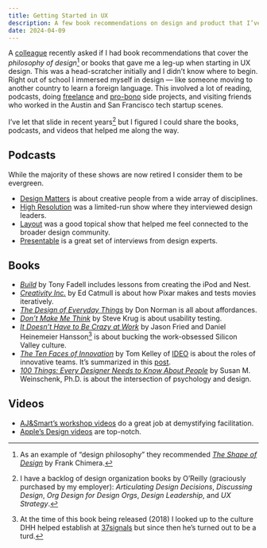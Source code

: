 ```yaml
---
title: Getting Started in UX
description: A few book recommendations on design and product that I’ve read over the years.
date: 2024-04-09
---
```


A [colleague](https://www.linkedin.com/in/designbyq) recently asked if I had book recommendations that cover the *philosophy of design*[^1] or books that gave me a leg-up when starting in UX design. This was a head-scratcher initially and I didn’t know where to begin. Right out of school I immersed myself in design — like someone moving to another country to learn a foreign language. This involved a lot of reading, podcasts, doing [freelance](https://www.neutraldesignstudio.com) and [pro-bono](https://www.linkedin.com/company/alzcare-labs) side projects, and visiting friends who worked in the Austin and San Francisco tech startup scenes.

I’ve let that slide in recent years[^2] but I figured I could share the books, podcasts, and videos that helped me along the way.

## Podcasts 
While the majority of these shows are now retired I consider them to be evergreen.

- [Design Matters](https://www.designmattersmedia.com) is about creative people from a wide array of disciplines.
- [High Resolution](https://www.highresolution.design) was a limited-run show where they interviewed design leaders.
- [Layout](https://layout.fm) was a good topical show that helped me feel connected to the broader design community.
- [Presentable](https://www.relay.fm/presentable) is a great set of interviews from design experts.

## Books

- *[Build](https://www.buildc.com/the-book)* by Tony Fadell includes lessons from creating the iPod and Nest.
- *[Creativity Inc.](https://www.amazon.com/Creativity-Inc-Overcoming-Unseen-Inspiration/dp/0812993012)* by Ed Catmull is about how Pixar makes and tests movies iteratively.
- *[The Design of Everyday Things](https://mitpress.mit.edu/9780262525671/the-design-of-everyday-things/)* by Don Norman is all about affordances.
- *[Don’t Make Me Think](https://sensible.com/dont-make-me-think/)* by Steve Krug is about usability testing.
- *[It Doesn’t Have to Be Crazy at Work](https://basecamp.com/books/calm)* by Jason Fried and Daniel Heinemeier Hansson[^3] is about bucking the work-obsessed Silicon Valley culture.
- *[The Ten Faces of Innovation](http://www.amazon.com/exec/obidos/ASIN/0385512074/theartofinnovat/102-0654687-1650515)* by Tom Kelley of [IDEO](https://www.ideo.com/) is about the roles of innovative teams. It’s summarized in this [post](https://www.ideo.com/journal/the-ten-faces-of-innovation).
- *[100 Things: Every Designer Needs to Know About People](https://www.goodreads.com/book/show/10778139-100-things-every-designer-needs-to-know-about-people)* by Susan M. Weinschenk, Ph.D. is about the intersection of psychology and design.

## Videos
- [AJ&Smart’s workshop videos](https://www.youtube.com/@AJSmart/playlists) do a great job at demystifying facilitation.
- [Apple’s Design videos](https://developer.apple.com/videos/design/) are top-notch.

[^1]: As an example of “design philosophy” they recommended *[The Shape of Design](https://shapeofdesignbook.com)* by Frank Chimera.

[^2]: I have a backlog of design organization books by O’Reilly (graciously purchased by my employer): *Articulating Design Decisions*, *Discussing Design*, *Org Design for Design Orgs*, *Design Leadership*, and *UX Strategy*.

[^3]: At the time of this book being released (2018) I looked up to the culture DHH helped establish at [37signals](https://37signals.com) but since then he’s turned out to be a turd.
